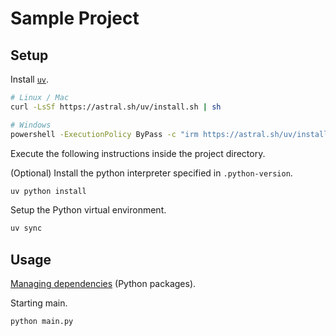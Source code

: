 # Sample Project

## Setup

Install [`uv`](https://docs.astral.sh/uv/).
```bash
# Linux / Mac
curl -LsSf https://astral.sh/uv/install.sh | sh

# Windows
powershell -ExecutionPolicy ByPass -c "irm https://astral.sh/uv/install.ps1 | iex"
```

Execute the following instructions inside the project directory.

(Optional) Install the python interpreter specified in `.python-version`.
```bash
uv python install
```

Setup the Python virtual environment.
```bash
uv sync
```

## Usage

[Managing dependencies](https://docs.astral.sh/uv/concepts/projects/dependencies/) (Python packages).

Starting main.
```bash
python main.py
```